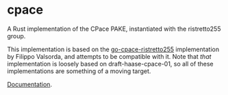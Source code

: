 # cpace

A Rust implementation of the CPace PAKE, instantiated with the
ristretto255 group.

This implementation is based on the
[go-cpace-ristretto255](https://github.com/FiloSottile/go-cpace-ristretto255)
implementation by Filippo Valsorda, and attempts to be compatible with it.
Note that *that* implementation is loosely based on draft-haase-cpace-01, so all of these implementations are something of a moving target.

[Documentation](https://docs.rs/cpace).

